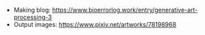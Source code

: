- Making blog: https://www.bioerrorlog.work/entry/generative-art-processing-3
- Output images: https://www.pixiv.net/artworks/78198968
